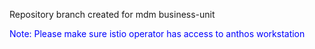 Repository branch created for mdm business-unit


<span style="color:blue"> Note: Please make sure istio operator has access to anthos workstation </span>
